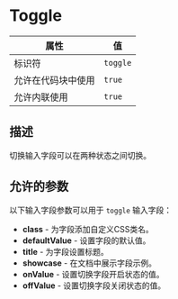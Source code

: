 # Toggle

| 属性 | 值 |
|------|----|
| 标识符 | `toggle` |
| 允许在代码块中使用 | `true` |
| 允许内联使用 | `true` |

## 描述

切换输入字段可以在两种状态之间切换。

## 允许的参数

以下输入字段参数可以用于 `toggle` 输入字段：

- **class** - 为字段添加自定义CSS类名。
- **defaultValue** - 设置字段的默认值。
- **title** - 为字段设置标题。
- **showcase** - 在文档中展示字段示例。
- **onValue** - 设置切换字段开启状态的值。
- **offValue** - 设置切换字段关闭状态的值。
